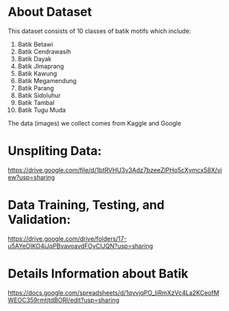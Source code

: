 # About Dataset
This dataset consists of 10 classes of batik motifs which include:
  1. Batik Betawi
  2. Batik Cendrawasih
  3. Batik Dayak
  4. Batik Jlmaprang
  5. Batik Kawung
  6. Batik Megamendung
  7. Batik Parang
  8. Batik Sidoluhur
  9. Batik Tambal
  10. Batik Tugu Muda
      
The data (images) we collect comes from Kaggle and Google



# Unspliting Data:
https://drive.google.com/file/d/1btRVHU3v3Adz7bzeeZlPHo5cXymcx58X/view?usp=sharing

# Data Training, Testing, and Validation:
https://drive.google.com/drive/folders/17-u5AYeOIKO4iJqPBvavoavdFOyCIJQN?usp=sharing

# Details Information about Batik
https://docs.google.com/spreadsheets/d/1qvvjqPO_IiRmXzVc4La2KCeofMWEOC359rmtjtdBORI/edit?usp=sharing
